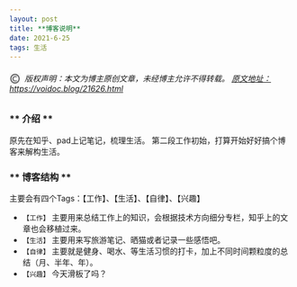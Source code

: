 ```yaml
---
layout: post
title: **博客说明**
date: 2021-6-25
tags: 生活
---
```


<h6><img src="/images/copyright.jpg" alt="copyright" style="display:inline;margin-bottom: -5px;" width="20" height="20"> 版权声明：本文为博主原创文章，未经博主允许不得转载。
<a target="_blank" href="https://robotkang.cc/20320.html">原文地址：https://voidoc.blog/21626.html </a>
</h6>


<h3> ** 介绍 ** </h3>

原先在知乎、pad上记笔记，梳理生活。
第二段工作初始，打算开始好好搞个博客来解构生活。


<h3> ** 博客结构 ** </h3>

主要会有四个Tags：【工作】、【生活】、【自律】、【兴趣】

- `【工作】` 
  主要用来总结工作上的知识，会根据技术方向细分专栏，知乎上的文章也会移植过来。
- `【生活】`
主要用来写旅游笔记、晒猫或者记录一些感悟吧。
- `【自律】`
主要就是健身、喝水、等生活习惯的打卡，加上不同时间颗粒度的总结（月、半年、年）。
- `【兴趣】`
今天滑板了吗？











